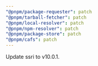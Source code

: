 ```yaml
---
"@pnpm/package-requester": patch
"@pnpm/tarball-fetcher": patch
"@pnpm/local-resolver": patch
"@pnpm/npm-resolver": patch
"@pnpm/package-store": patch
"@pnpm/cafs": patch
---
```


Update ssri to v10.0.1.
